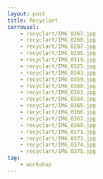 ```yaml
---
layout: post
title: Recyclart
carrousel:
    - recyclart/IMG_0267.jpg
    - recyclart/IMG_0268.jpg
    - recyclart/IMG_0287.jpg
    - recyclart/IMG_0295.jpg
    - recyclart/IMG_0319.jpg
    - recyclart/IMG_0325.jpg
    - recyclart/IMG_0343.jpg
    - recyclart/IMG_0359.jpg
    - recyclart/IMG_0360.jpg
    - recyclart/IMG_0363.jpg
    - recyclart/IMG_0364.jpg
    - recyclart/IMG_0365.jpg
    - recyclart/IMG_0366.jpg
    - recyclart/IMG_0367.jpg
    - recyclart/IMG_0369.jpg
    - recyclart/IMG_0371.jpg
    - recyclart/IMG_0373.jpg
    - recyclart/IMG_0374.jpg
    - recyclart/IMG_0375.jpg
tag:
    - workshop
---
```



<!--more-->
